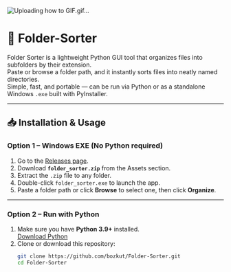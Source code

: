 ![Uploading how to GIF.gif…]()
# 📂 Folder-Sorter

Folder Sorter is a lightweight Python GUI tool that organizes files into subfolders by their extension.  
Paste or browse a folder path, and it instantly sorts files into neatly named directories.  
Simple, fast, and portable — can be run via Python or as a standalone Windows `.exe` built with PyInstaller.

---

## 📥 Installation & Usage

### **Option 1 – Windows EXE (No Python required)**
1. Go to the [Releases page](../../releases/latest).
2. Download **`folder_sorter.zip`** from the Assets section.
3. Extract the `.zip` file to any folder.
4. Double-click `folder_sorter.exe` to launch the app.
5. Paste a folder path or click **Browse** to select one, then click **Organize**.

---

### **Option 2 – Run with Python**
1. Make sure you have **Python 3.9+** installed.  
   [Download Python](https://www.python.org/downloads/)
2. Clone or download this repository:
   ```bash
   git clone https://github.com/bozkut/Folder-Sorter.git
   cd Folder-Sorter

